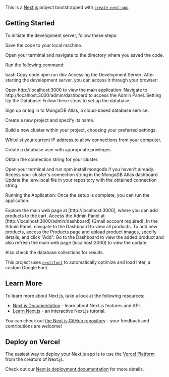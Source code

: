 This is a [Next.js](https://nextjs.org/) project bootstrapped with [`create-next-app`](https://github.com/vercel/next.js/tree/canary/packages/create-next-app).

## Getting Started

To initiate the development server, follow these steps:

Save the code to your local machine.

Open your terminal and navigate to the directory where you saved the code.

Run the following command:

bash
Copy code
npm run dev
Accessing the Development Server:
After starting the development server, you can access it through your browser:

Open http://localhost:3000 to view the main application.
Navigate to http://localhost:3000/admin/dashboard to access the Admin Panel.
Setting Up the Database:
Follow these steps to set up the database:

Sign up or log in to MongoDB Atlas, a cloud-based database service.

Create a new project and specify its name.

Build a new cluster within your project, choosing your preferred settings.

Whitelist your current IP address to allow connections from your computer.

Create a database user with appropriate privileges.

Obtain the connection string for your cluster.

Open your terminal and run npm install mongodb if you haven't already.
Access your cluster's connection string in the MongoDB Atlas dashboard.
Update the .env.local file in your repository with the obtained connection string.

Running the Application:
Once the setup is complete, you can run the application:

Explore the main web page at [http://localhost:3000], where you can add products to the cart.
Access the Admin Panel at [http://localhost:3000/admin/dashboard] (Gmail account required).
In the Admin Panel, navigate to the Dashboard to view all products.
To add new products, access the Products page and upload product images, specify details, and click "Add".
Go to the Dashboard to view the added product and also refresh the main web page (localhost:3000) to view the update

Also check the database collections for results.

This project uses [`next/font`](https://nextjs.org/docs/basic-features/font-optimization) to automatically optimize and load Inter, a custom Google Font.

## Learn More

To learn more about Next.js, take a look at the following resources:

- [Next.js Documentation](https://nextjs.org/docs) - learn about Next.js features and API.
- [Learn Next.js](https://nextjs.org/learn) - an interactive Next.js tutorial.

You can check out [the Next.js GitHub repository](https://github.com/vercel/next.js/) - your feedback and contributions are welcome!

## Deploy on Vercel

The easiest way to deploy your Next.js app is to use the [Vercel Platform](https://vercel.com/new?utm_medium=default-template&filter=next.js&utm_source=create-next-app&utm_campaign=create-next-app-readme) from the creators of Next.js.

Check out our [Next.js deployment documentation](https://nextjs.org/docs/deployment) for more details.
